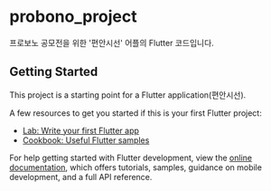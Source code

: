 # probono_project

프로보노 공모전을 위한 '편안시선' 어플의 Flutter 코드입니다.

## Getting Started

This project is a starting point for a Flutter application(편안시선).

A few resources to get you started if this is your first Flutter project:

- [Lab: Write your first Flutter app](https://docs.flutter.dev/get-started/codelab)
- [Cookbook: Useful Flutter samples](https://docs.flutter.dev/cookbook)

For help getting started with Flutter development, view the
[online documentation](https://docs.flutter.dev/), which offers tutorials,
samples, guidance on mobile development, and a full API reference.
